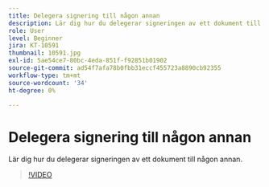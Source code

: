 ```yaml
---
title: Delegera signering till någon annan
description: Lär dig hur du delegerar signeringen av ett dokument till någon annan
role: User
level: Beginner
jira: KT-10591
thumbnail: 10591.jpg
exl-id: 5ae54ce7-80bc-4eda-851f-f92851b01902
source-git-commit: ad54f7afa78b0fbb31eccf455723a8890cb92355
workflow-type: tm+mt
source-wordcount: '34'
ht-degree: 0%

---
```


# Delegera signering till någon annan

Lär dig hur du delegerar signeringen av ett dokument till någon annan.

>[!VIDEO](https://video.tv.adobe.com/v/343856?quality=12&learn=on&hidetitle=true)
